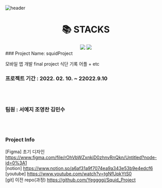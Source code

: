 
![header](https://capsule-render.vercel.app/api?type=Waving&color=auto&height=300&section=header&text=DietNote%20Kim&fontSize=90)

<div align=center><h1>📚 STACKS</h1></div>

<div align=center> 
  <img src="https://img.shields.io/badge/dart-007396?style=for-the-badge&logo=dart&logoColor=white"> 
  <img src="https://img.shields.io/badge/firebase-00599C?style=for-the-badge&logo=firebase%2B%2B&logoColor=white">
  <br>
  
 
</div>
### Project Name: squidProject


모바일 앱 개발 final project
식단 기록 어플 + etc
<br/>
### 프로젝트 기간 : 2022. 02. 10. ~ 22022.9.10
<br/><br/>

### 팀원 : 서예지 조영찬 김민수

<br/><br/>


### Project Info<br/>
[Figma] 초기 디자인 https://www.figma.com/file/rOhVbWZxnkiD0zhnvRnQkn/Untitled?node-id=0%3A1<br/>
[notion] https://www.notion.so/a6af31a9f7074ea9a343e53b9e4edcf6<br/>
[youtube] https://www.youtube.com/watch?v=tgNfUpkYtS0<br/>
[git] 이전 repo(과정) https://github.com/Yeggggi/Squid_Project<br/>
 <br/>

